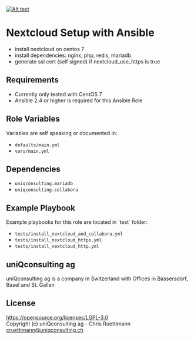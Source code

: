 [![Alt text](https://www.uniqconsulting.ch/images/logo.png)](https://www.uniqconsulting.ch/)

Nextcloud Setup with Ansible
=================

* install nextcloud on centos 7
* install dependencies: nginx, php, redis, mariadb
* generate ssl cert (self signed) if nextcloud_use_https is true

Requirements
------------

* Currently only tested with CentOS 7
* Ansible 2.4 or higher is required for this Ansible Role

Role Variables
--------------
Variables are self speaking or documented in:   
* `defaults/main.yml`
* `vars/main.yml`

Dependencies
------------

* `uniqconsulting.mariadb`
* `uniqconsulting.collabora`

Example Playbook
----------------

Example playbooks for this role are located in ´test´ folder:
* `tests/install_nextcloud_and_collabora.yml`
* `tests/install_nextcloud_https.yml`
* `tests/install_nextcloud_http.yml`

uniQconsulting ag
-----------------

uniQconsulting ag is a company in Switzerland with Offices in Bassersdorf, Basel and St. Gallen

License
--------------
https://opensource.org/licenses/LGPL-3.0    
Copyright (c) uniQconsulting ag - Chris Ruettimann <cruettimann@uniqconsulting.ch>

